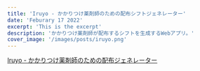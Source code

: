 ```yaml
---
title: 'Iruyo - かかりつけ薬剤師のための配布シフトジェネレーター'
date: 'Feburary 17 2022'
excerpt: 'This is the excerpt'
description: 'かかりつけ薬剤師が配布するシフトを生成するWebアプリ。'
cover_image: '/images/posts/iruyo.png'
---
```


[Iruyo - かかりつけ薬剤師のための配布ジェネレーター](https://iruyo-tailwind-flutterweb.pages.dev/)